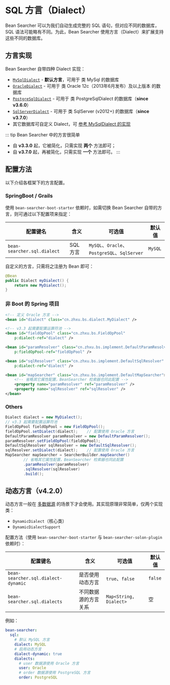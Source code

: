 # SQL 方言（Dialect）

Bean Searcher 可以为我们自动生成完整的 SQL 语句，但对应不同的数据库，SQL 语法可能略有不同。为此，Bean Searcher 使用方言（Dialect）来扩展支持这些不同的数据库。

## 方言实现

Bean Searcher 自带四种 Dialect 实现：

* [`MySqlDialect`](https://github.com/troyzhxu/bean-searcher/blob/dev/bean-searcher/src/main/java/cn/zhxu/bs/dialect/MySqlDialect.java) - **默认方言**，可用于 类 MySql 的数据库
* [`OracleDialect`](https://github.com/troyzhxu/bean-searcher/blob/dev/bean-searcher/src/main/java/cn/zhxu/bs/dialect/OracleDialect.java) - 可用于 类 Oracle 12c（2013年6月发布）及以上版本 的数据库
* [`PostgreSqlDialect`](https://github.com/troyzhxu/bean-searcher/blob/dev/bean-searcher/src/main/java/cn/zhxu/bs/dialect/PostgreSqlDialect.java) - 可用于 类 PostgreSqlDialect 的数据库（**since v3.6.0**）
* [`SqlServerDialect`](https://github.com/troyzhxu/bean-searcher/blob/dev/bean-searcher/src/main/java/cn/zhxu/bs/dialect/SqlServerDialect.java) - 可用于 类 SqlServer (v2012+) 的数据库（**since v3.7.0**）
* 其它数据库可自定义 Dialect，可 [参考 MySqlDialect 的实现](https://github.com/troyzhxu/bean-searcher/blob/dev/bean-searcher/src/main/java/cn/zhxu/bs/dialect/MySqlDialect.java)

::: tip Bean Searcher 中的方言很简单
* 自 **v3.3.0** 起，它被简化，只需实现 **两个** 方法即可；
* 自 **v3.7.0** 起，再被简化，只需实现 **一个** 方法即可。
:::

## 配置方法

以下介绍各框架下的方言配置。

### SpringBoot / Grails

使用 `bean-searcher-boot-starter` 依赖时，如需切换 Bean Searcher 自带的方言，则可通过以下配置项来指定：

配置键名 | 含义 | 可选值 | 默认值
-|-|-|-
`bean-searcher.sql.dialect` | SQL 方言 | `MySQL`、`Oracle`、`PostgreSQL`、`SqlServer` | `MySQL`

自定义的方言，只需将之注册为 Bean 即可：

```java
@Bean
public Dialect myDialect() {
    return new MyDialect();
}
```

### 非 Boot 的 Spring 项目

```xml
<!-- 定义 Oracle 方言 -->
<bean id="dialect" class="cn.zhxu.bs.dialect.MyDialect" />

<!-- v3.3 起需要配置运算符池 -->
<bean id="fieldOpPool" class="cn.zhxu.bs.FieldOpPool" 
    p:dialect-ref="dialect" />

<bean id="paramResolver" class="cn.zhxu.bs.implement.DefaultParamResolver" 
    p:fieldOpPool-ref="fieldOpPool" />

<bean id="sqlResolver" class="cn.zhxu.bs.implement.DefaultSqlResolver" 
    p:dialect-ref="dialect" />

<bean id="mapSearcher" class="cn.zhxu.bs.implement.DefaultMapSearcher">
    <!-- 省略其它属性配置，BeanSearcher 检索器也同此配置 -->
    <property name="paramResolver" ref="paramResolver" />
    <property name="sqlResolver" ref="sqlResolver" />
</bean>
```

### Others

```java
Dialect dialect = new MyDialect();
// v3.3 起需要配置运算符池
FieldOpPool fieldOpPool = new FieldOpPool();
fieldOpPool.setDialect(dialect);    // 配置使用 Oracle 方言
DefaultParamResolver paramResolver = new DefaultParamResolver();
paramResolver.setFieldOpPool(fieldOpPool);
DefaultSqlResolver sqlResolver = new DefaultSqlResolver();
sqlResolver.setDialect(dialect);    // 配置使用 Oracle 方言
MapSearcher mapSearcher = SearcherBuilder.mapSearcher()
        // 省略其它属性配置，BeanSearcher 检索器也同此配置
        .paramResolver(paramResolver)
        .sqlResolver(sqlResolver)
        .build();
```

## 动态方言（v4.2.0）

动态方言一般在 [多数据源](/guide/advance/datasource) 的场景下才会使用。其实现原理非常简单，仅两个实现类：

* `DynamicDialect`（核心类）
* `DynamicDialectSupport`

配置方法（使用 `bean-searcher-boot-starter` 与  `bean-searcher-solon-plugin` 依赖时）：

配置键名 | 含义 | 可选值 | 默认值
-|-|-|-
`bean-searcher.sql.dialect-dynamic` | 是否使用动态方言 | `true`、`false` | `false`
`bean-searcher.sql.dialects` | 不同数据源的方言关系 | `Map<String, Dialect>` | 空

例如：

```yml
bean-searcher:
  sql:
    # 默认 MySQL 方言
    dialect: MySQL
    # 启用动态方言
    dialect-dynamic: true
    dialects:
      # user 数据源使用 Oracle 方言
      user: Oracle
      # order 数据源使用 PostgreSQL 方言
      order: PostgreSQL
```
